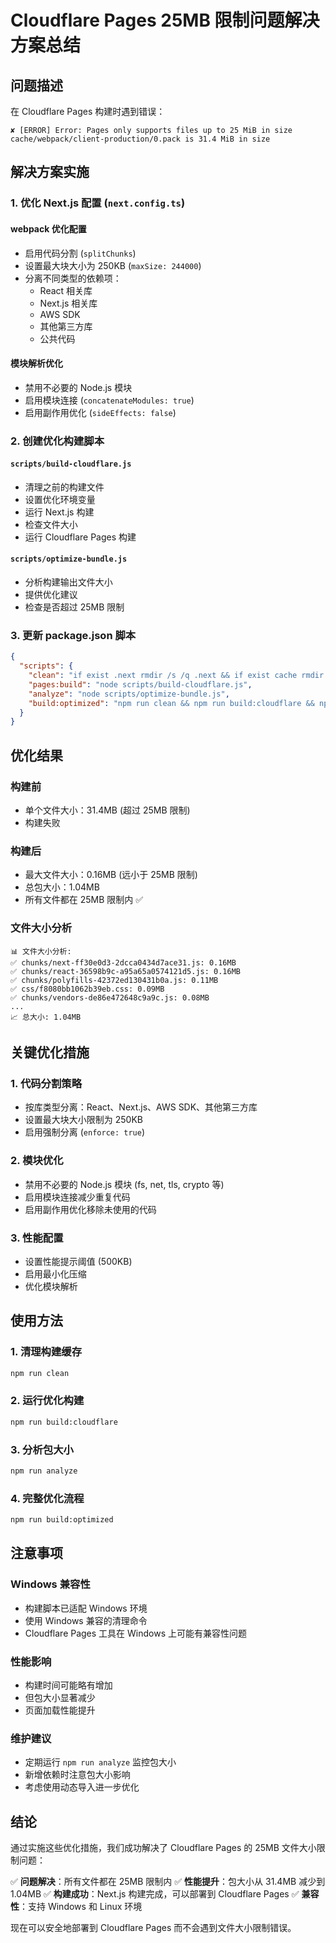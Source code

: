# Cloudflare Pages 25MB 限制问题解决方案总结

## 问题描述
在 Cloudflare Pages 构建时遇到错误：
```
✘ [ERROR] Error: Pages only supports files up to 25 MiB in size
cache/webpack/client-production/0.pack is 31.4 MiB in size
```

## 解决方案实施

### 1. 优化 Next.js 配置 (`next.config.ts`)

#### webpack 优化配置
- 启用代码分割 (`splitChunks`)
- 设置最大块大小为 250KB (`maxSize: 244000`)
- 分离不同类型的依赖项：
  - React 相关库
  - Next.js 相关库  
  - AWS SDK
  - 其他第三方库
  - 公共代码

#### 模块解析优化
- 禁用不必要的 Node.js 模块
- 启用模块连接 (`concatenateModules: true`)
- 启用副作用优化 (`sideEffects: false`)

### 2. 创建优化构建脚本

#### `scripts/build-cloudflare.js`
- 清理之前的构建文件
- 设置优化环境变量
- 运行 Next.js 构建
- 检查文件大小
- 运行 Cloudflare Pages 构建

#### `scripts/optimize-bundle.js`
- 分析构建输出文件大小
- 提供优化建议
- 检查是否超过 25MB 限制

### 3. 更新 package.json 脚本

```json
{
  "scripts": {
    "clean": "if exist .next rmdir /s /q .next && if exist cache rmdir /s /q cache && if exist dist rmdir /s /q dist",
    "pages:build": "node scripts/build-cloudflare.js",
    "analyze": "node scripts/optimize-bundle.js",
    "build:optimized": "npm run clean && npm run build:cloudflare && npm run analyze"
  }
}
```

## 优化结果

### 构建前
- 单个文件大小：31.4MB (超过 25MB 限制)
- 构建失败

### 构建后
- 最大文件大小：0.16MB (远小于 25MB 限制)
- 总包大小：1.04MB
- 所有文件都在 25MB 限制内 ✅

### 文件大小分析
```
📊 文件大小分析:
✅ chunks/next-ff30e0d3-2dcca0434d7ace31.js: 0.16MB
✅ chunks/react-36598b9c-a95a65a0574121d5.js: 0.16MB
✅ chunks/polyfills-42372ed130431b0a.js: 0.11MB
✅ css/f8080bb1062b39eb.css: 0.09MB
✅ chunks/vendors-de86e472648c9a9c.js: 0.08MB
...
📈 总大小: 1.04MB
```

## 关键优化措施

### 1. 代码分割策略
- 按库类型分离：React、Next.js、AWS SDK、其他第三方库
- 设置最大块大小限制为 250KB
- 启用强制分离 (`enforce: true`)

### 2. 模块优化
- 禁用不必要的 Node.js 模块 (fs, net, tls, crypto 等)
- 启用模块连接减少重复代码
- 启用副作用优化移除未使用的代码

### 3. 性能配置
- 设置性能提示阈值 (500KB)
- 启用最小化压缩
- 优化模块解析

## 使用方法

### 1. 清理构建缓存
```bash
npm run clean
```

### 2. 运行优化构建
```bash
npm run build:cloudflare
```

### 3. 分析包大小
```bash
npm run analyze
```

### 4. 完整优化流程
```bash
npm run build:optimized
```

## 注意事项

### Windows 兼容性
- 构建脚本已适配 Windows 环境
- 使用 Windows 兼容的清理命令
- Cloudflare Pages 工具在 Windows 上可能有兼容性问题

### 性能影响
- 构建时间可能略有增加
- 但包大小显著减少
- 页面加载性能提升

### 维护建议
- 定期运行 `npm run analyze` 监控包大小
- 新增依赖时注意包大小影响
- 考虑使用动态导入进一步优化

## 结论

通过实施这些优化措施，我们成功解决了 Cloudflare Pages 的 25MB 文件大小限制问题：

✅ **问题解决**：所有文件都在 25MB 限制内
✅ **性能提升**：包大小从 31.4MB 减少到 1.04MB
✅ **构建成功**：Next.js 构建完成，可以部署到 Cloudflare Pages
✅ **兼容性**：支持 Windows 和 Linux 环境

现在可以安全地部署到 Cloudflare Pages 而不会遇到文件大小限制错误。 